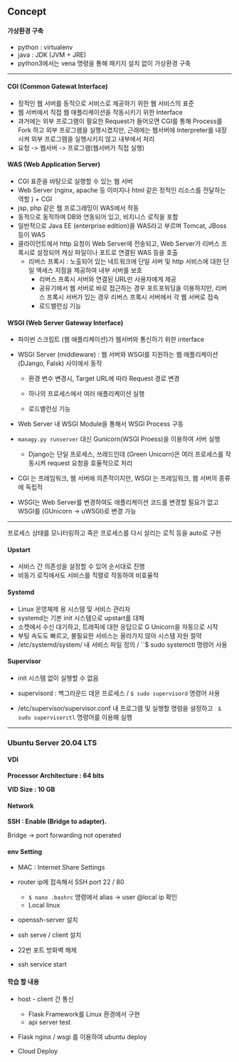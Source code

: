 

## Concept



#### 가상환경 구축

* python : virtualenv
* java : JDK (JVM + JRE) 
* python3에서는 vena 명령을 통해 패키지 설치 없이 가상환경 구축

---

#### CGI (Common Gatewat Interface)

* 정적인 웹 서버를 동적으로 서비스로 제공하기 위한 웹 서비스의 표준
* 웹 서버에서 직접 웹 애플리케이션을 작동시키기 위한 Interface
* 과거에는 외부 프로그램이 필요한 Request가 들어오면 CGI를 통해 Process를 Fork 하고 외부 프로그램을 실행시켰지만, 근래에는 웹서버에 Interpreter를 내장시켜 외부 프로그램을 실행시키지 않고 내부에서 처리
* 요청 -> 웹서버 -> 프로그램(웹서버가 직접 실행)

#### WAS (Web Application Server)

* CGI 표준을 바탕으로 실행할 수 있는 웹 서버
* Web Server (nginx, apache 등 이미지나 html 같은 정적인 리소스를 전달하는 역할 ) + CGI
* jsp, php 같은 웹 프로그래밍이 WAS에서 작동
* 동적으로 동작하며 DB와 연동되어 있고, 비지니스 로직을 포함
* 일반적으로 Java EE (enterprise edition)을 WAS라고 부르며 Tomcat, JBoss 등이 WAS
* 클라이언트에서 http 요청이 Web Server에 전송되고, Web Server가 리버스 프록시로 설정되어 캐싱 파일이나 포트로 연결된 WAS 등을 호출
  * 리버스 프록시 : 노출되어 있는 네트워크에 단일 서버 및 http 서비스에 대한 단일 엑세스 지점을 제공하여 내부 서버를 보호
    * 리버스 프록시 서버와 연결된 URL만 사용자에게 제공
    * 공유기에서 웹 서버로 바로 접근하는 경우 포트포워딩을 이용하지만, 리버스 프록시 서버가 있는 경우 리버스 프록시 서버에서 각 웹 서버로 접속
    * 로드밸런싱 기능

#### WSGI (Web Server Gateway Interface)

* 파이썬 스크립트 (웹 애플리케이션)가 웹서버와 통신하기 위한 interface

* WSGI Server (middleware) : 웹 서버와 WSGI를 지원하는 웹 애플리케이션(DJango, Falsk) 사이에서 동작

  * 환경 변수 변경시, Target URL에 따라 Request 경로 변경

  * 하나의 프로세스에서 여러 애플리케이션 실행
  * 로드밸런싱 기능

* Web Server 내 WSGI Module을 통해서 WSGI Process 구동
* `managy.py runserver`  대신 Gunicorn(WSGI Proess)을 이용하여 서버 실행
  * Django는 단일 프로세스, 쓰레드인데 (Green Unicorn)은 여러 프로세스를 작동시켜 request 요청을 효율적으로 처리

* CGI 는 프레임워크, 웹 서버에 의존적이지만, WSGI 는 프레임워크, 웹 서버의 종류에 독립적
* WSGI는 Web Server를 변경하여도 애플리케이션 코드를 변경할 필요가 없고 WSGI를 (GUnicorn -> uWSGI)로 변경 가능

---

프로세스 상태를 모니터링하고 죽은 프로세스를 다시 살리는 로직 등을 auto로 구현

#### Upstart

* 서비스 간 의존성을 설정할 수 있어 순서대로 진행
* 비동기 로직에서도 서비스를 직렬로 작동하여 비효율적

#### Systemd

* Linux 운영체제 용 시스템 및 서비스 관리자
* systemd는 기본 init 시스템으로 upstart를 대체
* 소켓에서 수신 대기하고, 트래픽에 대한 응답으로 G Unicorn을 자동으로 시작
* 부팅 속도도 빠르고, 불필요한 서비스는 올라가지 않아 시스템 자원 절약
* /etc/systemd/system/ 내 서비스 파일 정의 / ``$ sudo systemctl 명령어 사용

#### Supervisor

* init 시스템 없이 실행할 수 없음

* supervisord : 백그라운드 데몬 프로세스 /  ``$ sudo supervisord`` 명령어 사용
* /etc/supervisor/supervisor.conf 내 프로그램 및 실행할 명령을 설정하고 `` $ sudo supervisorctl`` 명령어를 이용해 실행

---



### Ubuntu Server 20.04 LTS 



#### VDI

**Processor Architecture : 64 bits**

**VID Size : 10 GB**



#### Network

**SSH : Enable (Bridge to adapter).**  

Bridge -> port forwarding not operated



#### env Setting

* MAC : Internet Share Settings

* router ip에 접속해서  SSH port 22 / 80 

  * ``$ nano .bashrc`` 명령에서   alias ->  user @local ip 확인
  * Local linux

* openssh-server 설치

* ssh serve / client 설치

* 22번 포트 방화벽 해제

* ssh service start



#### 학습 할 내용

* host - client 간 통신
  * Flask Framework를 Linux 환경에서 구현
  * api server test
* Flask nginx / wsgi 를 이용하여 ubuntu deploy



* Cloud Deploy





